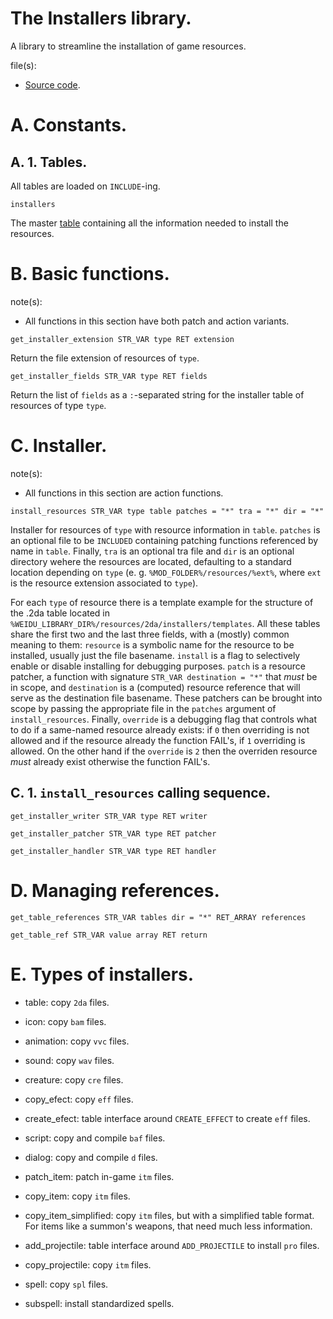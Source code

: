 # The Installers library.

A library to streamline the installation of game resources.

file(s):

* [Source code](../../installers.tpa).

# A. Constants.

## A. 1. Tables.

All tables are loaded on `INCLUDE`-ing.

`installers`

The master [table](../../resources/2da/installers/installers.2da) containing all the information needed to install the resources.

# B. Basic functions.

note(s):
* All functions in this section have both patch and action variants.

`get_installer_extension STR_VAR type RET extension`

Return the file extension of resources of `type`.

`get_installer_fields STR_VAR type RET fields`

Return the list of `fields` as a `:`-separated string for the installer table of resources of type `type`.

# C. Installer.

note(s):
* All functions in this section are action functions.

`install_resources STR_VAR type table patches = "*" tra = "*" dir = "*"`

Installer for resources of `type` with resource information in `table`. `patches` is an optional file to be `INCLUDED` containing patching functions referenced by name in `table`. Finally, `tra` is an optional tra file and `dir` is an optional directory wehere the resources are located, defaulting to a standard location depending on `type` (e. g. `%MOD_FOLDER%/resources/%ext%`, where `ext` is the resource extension associated to `type`).

For each `type` of resource there is a template example for the structure of the .2da table located in `%WEIDU_LIBRARY_DIR%/resources/2da/installers/templates`. All these tables share the first two and the last three fields, with a (mostly) common meaning to them: `resource` is a symbolic name for the resource to be installed, usually just the file basename. `install` is a flag to selectively enable or disable installing for debugging purposes. `patch` is a resource patcher, a function with signature `STR_VAR destination = "*"` that *must* be in scope, and `destination` is a (computed) resource reference that will serve as the destination file basename. These patchers can be brought into scope by passing the appropriate file in the `patches` argument of `install_resources`. Finally, `override` is a debugging flag that controls what to do if a same-named resource already exists: if `0` then overriding is not allowed and if the resource already the function FAIL's, if `1` overriding is allowed. On the other hand if the `override` is `2` then the overriden resource *must* already exist otherwise the function FAIL's.

## C. 1. `install_resources` calling sequence.

`get_installer_writer STR_VAR type RET writer`

`get_installer_patcher STR_VAR type RET patcher`

`get_installer_handler STR_VAR type RET handler`

# D. Managing references.

`get_table_references STR_VAR tables dir = "*" RET_ARRAY references`

`get_table_ref STR_VAR value array RET return`

# E. Types of installers.

* table: copy `2da` files.

* icon: copy `bam` files.

* animation: copy `vvc` files.

* sound: copy `wav` files.

* creature: copy `cre` files.

* copy_efect: copy `eff` files.

* create_efect: table interface around `CREATE_EFFECT` to create `eff` files.

* script: copy and compile `baf` files.

* dialog: copy and compile `d` files.

* patch_item: patch in-game `itm` files.

* copy_item: copy `itm` files.

* copy_item_simplified: copy `itm` files, but with a simplified table format. For items like a summon's weapons, that need much less information.

* add_projectile: table interface around `ADD_PROJECTILE` to install `pro` files.

* copy_projectile: copy `itm` files.

* spell: copy `spl` files.

* subspell: install standardized spells.

